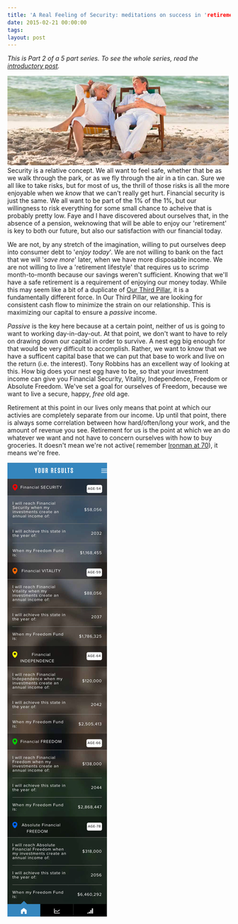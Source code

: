 ```yaml
---
title: 'A Real Feeling of Security: meditations on success in 'retirement''
date: 2015-02-21 00:00:00 
tags: 
layout: post
---
```

*This is Part 2 of a 5 part series.  To see the whole series, read the [introductory post](/five-meditations).*

![](/content/images/2015/02/Security.jpg)
Security is a relative concept.  We all want to feel safe, whether that be as we walk through the park, or as we fly through the air in a tin can.  Sure we all like to take risks, but for most of us, the thrill of those risks is all the more enjoyable when we *know* that we can't really get hurt.  Financial security is just the same. We all want to be part of the 1% of the 1%, but our willingness to risk everything for some small chance to acheive that is probably pretty low.  Faye and I have discovered about ourselves that, in the absence of a pension, weknowing that will be able to enjoy our 'retirement' is key to both our future, but also our satisfaction with our financial today.

We are not, by any stretch of the imagination, willing to put ourselves deep into consumer debt to '*enjoy today*'.  We are not willing to bank on the fact that we will '*save more*' later, when we have more disposable income.  We are not willing to live a 'retirement lifestyle' that requires us to scrimp month-to-month because our savings weren't sufficient.  Knowing that we'll have a safe retirement is a requirement of enjoying our money today.  While this may seem like a bit of a duplicate of [Our Third Pillar](/our-third-pillar), it is a fundamentally different force.  In Our Third Pillar, we are looking for consistent cash flow to minimize the strain on our relationship.  This is maximizing our capital to ensure a *passive* income.

*Passive* is the key here because at a certain point, neither of us is going to want to working day-in-day-out.  At that point, we don't want to have to rely on drawing down our capital in order to survive.  A nest egg big enough for that would be very difficult to accomplish.  Rather, we want to know that we have a sufficent capital base that we can put that base to work and live on the return (i.e. the interest).  Tony Robbins has an excellent way of looking at this.  How big does your nest egg have to be, so that your investment income can give you Financial Security, Vitality, Independence, Freedom or Absolute Freedom.  We've set a goal for ourselves of Freedom, because we want to live a secure, happy, *free* old age.

Retirement at this point in our lives only means that point at which our activies are completely separate from our income.  Up until that point, there is always some correlation between how hard/often/long your work, and the amount of revenue you see.  Retirement for us is the point at which we an do whatever we want and not have to concern ourselves with how to buy groceries.  It doesn't mean we're not active( remember [Ironman at 70](/our-third-pillar)), it means we're free.

![](/content/images/2015/02/Master-the-game.jpg)
